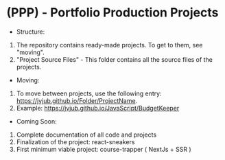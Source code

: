 # (PPP) - Portfolio Production Projects

- Structure:
1. The repository contains ready-made projects. To get to them, see "moving".
2. "Project Source Files" - This folder contains all the source files of the projects.

- Moving:
1. To move between projects, use the following entry: https://jvjub.github.io/Folder/ProjectName.
2. Example: https://jvjub.github.io/JavaScript/BudgetKeeper

- Coming Soon:
1. Complete documentation of all code and projects
2. Finalization of the project: react-sneakers
3. First minimum viable project: course-trapper ( NextJs + SSR )
